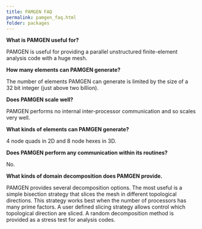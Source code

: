 ```yaml
---
title: PAMGEN FAQ
permalink: pamgen_faq.html
folder: packages
---
```


**What is PAMGEN useful for?**

PAMGEN is useful for providing a parallel unstructured finite-element analysis code with a huge mesh.

**How many elements can PAMGEN generate?**

The number of elements PAMGEN can generate is limited by the size of a 32 bit integer (just above two billion).

**Does PAMGEN scale well?**

PAMGEN performs no internal inter-processor communication and so scales very well.

**What kinds of elements can PAMGEN generate?**

4 node quads in 2D and 8 node hexes in 3D.

**Does PAMGEN perform any communication within its routines?**

No.

**What kinds of domain decomposition does PAMGEN provide.**

PAMGEN provides several decomposition options. The most useful is a simple bisection strategy that slices the mesh in different topological directions. 
This strategy works best when the number of processors has many prime factors. A user defined slicing strategy allows control which topological direction are sliced. 
A random decomposition method is provided as a stress test for analysis codes.
